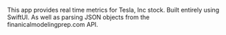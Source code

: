 
This app provides real time metrics for Tesla, Inc stock. Built entirely using SwiftUI. 
As well as parsing JSON objects from the finanicalmodelingprep.com API.
